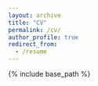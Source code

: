```yaml
---
layout: archive
title: "CV"
permalink: /cv/
author_profile: true
redirect_from:
  - /resume
---
```


{% include base_path %}
<div id="example1"></div>
<script src="/assets/js/pdfobject.min.js"></script>
<script>PDFObject.embed("/images/CV-new.pdf", "#example1");</script>
<style>
.pdfobject-container { height: 30rem; border: 1rem solid rgba(0,0,0,.1); }
</style>
